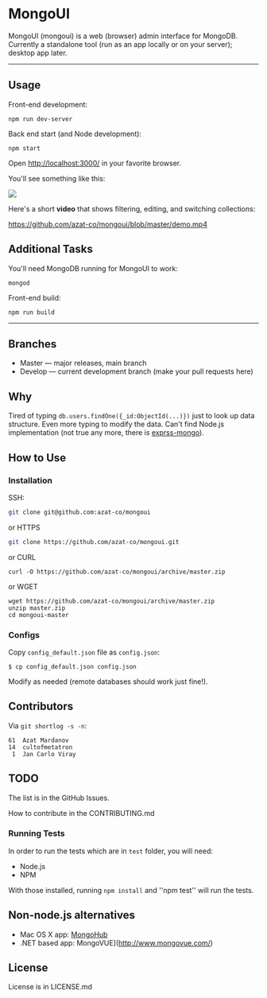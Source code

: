 # MongoUI

MongoUI (mongoui) is a web (browser) admin interface for MongoDB. Currently a standalone tool (run as an app locally or on your server); desktop app later.


---

## Usage

Front-end development:

```
npm run dev-server
```

Back end start (and Node development):

```
npm start
```


Open <http://localhost:3000/> in your favorite browser.

You'll see something like this:

[![](https://raw.githubusercontent.com/azat-co/mongoui/master/demo-image.png)](https://raw.githubusercontent.com/azat-co/mongoui/master/demo.mp4)


Here's a short **video** that shows filtering, editing, and switching collections:

<https://github.com/azat-co/mongoui/blob/master/demo.mp4>

## Additional Tasks



You'll need MongoDB running for MongoUI to work:

```
mongod
```



Front-end build:

```
npm run build
```


---





## Branches

* Master — major releases, main branch
* Develop — current development branch (make your pull requests here)


## Why

Tired of typing `db.users.findOne({_id:ObjectId(...)})` just to look up data structure. Even more typing to modify the data. Can't find Node.js implementation (not true any more, there is [exprss-mongo](https://github.com/andzdroid/mongo-express)).


## How to Use

### Installation

SSH:

```bash
git clone git@github.com:azat-co/mongoui
```

or HTTPS

```bash
git clone https://github.com/azat-co/mongoui.git
```

or CURL

```
curl -O https://github.com/azat-co/mongoui/archive/master.zip
```

or WGET

```
wget https://github.com/azat-co/mongoui/archive/master.zip
unzip master.zip
cd mongoui-master
```

### Configs

Copy `config_default.json` file as `config.json`:

```
$ cp config_default.json config.json
```

Modify as needed (remote databases should work just fine!).




## Contributors

Via `git shortlog -s -n`:

    61  Azat Mardanov
    14  cultofmetatron
     1  Jan Carlo Viray



## TODO

The list is in the GitHub Issues.

How to contribute in the CONTRIBUTING.md



### Running Tests

In order to run the tests which are in `test` folder, you will need:

* Node.js
* NPM

With those installed, running `npm install` and ''npm test'' will run the tests.


## Non-node.js alternatives

* Mac OS X app: [MongoHub](http://mongohub.todayclose.com/)
* .NET based app: MongoVUE](http://www.mongovue.com/)


## License

License is in LICENSE.md
